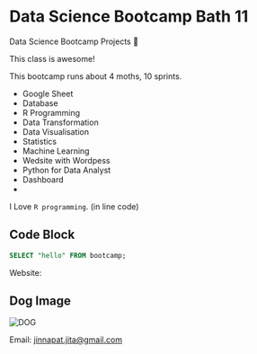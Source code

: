 # Data Science Bootcamp Bath 11
Data Science Bootcamp Projects 🥰

This class is awesome!

This bootcamp runs about 4 moths, 10 sprints.

- Google Sheet
- Database
- R Programming
- Data Transformation
- Data Visualisation
- Statistics
- Machine Learning
- Wedsite with Wordpess
- Python for Data Analyst
- Dashboard
- 
I Love `R programming`. (in line code)

 ## Code Block
 ```sql
SELECT "hello" FROM bootcamp;
```


  Website:

## Dog Image
![DOG](https://www.outsideonline.com/culture/active-families/how-to-read-dog-body-language-happy-aggressive/)
  
  Email: jinnapat.jita@gmail.com
